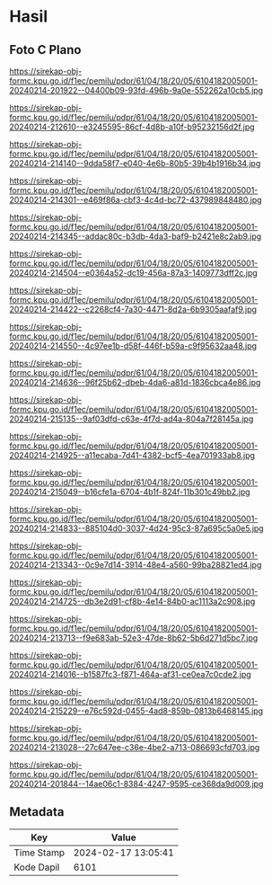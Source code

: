 # Hasil

## Foto C Plano

https://sirekap-obj-formc.kpu.go.id/f1ec/pemilu/pdpr/61/04/18/20/05/6104182005001-20240214-201922--04400b09-93fd-496b-9a0e-552262a10cb5.jpg

https://sirekap-obj-formc.kpu.go.id/f1ec/pemilu/pdpr/61/04/18/20/05/6104182005001-20240214-212610--e3245595-86cf-4d8b-a10f-b95232156d2f.jpg

https://sirekap-obj-formc.kpu.go.id/f1ec/pemilu/pdpr/61/04/18/20/05/6104182005001-20240214-214140--9dda58f7-e040-4e6b-80b5-39b4b1916b34.jpg

https://sirekap-obj-formc.kpu.go.id/f1ec/pemilu/pdpr/61/04/18/20/05/6104182005001-20240214-214301--e469f86a-cbf3-4c4d-bc72-437989848480.jpg

https://sirekap-obj-formc.kpu.go.id/f1ec/pemilu/pdpr/61/04/18/20/05/6104182005001-20240214-214345--addac80c-b3db-4da3-baf9-b2421e8c2ab9.jpg

https://sirekap-obj-formc.kpu.go.id/f1ec/pemilu/pdpr/61/04/18/20/05/6104182005001-20240214-214504--e0364a52-dc19-456a-87a3-1409773dff2c.jpg

https://sirekap-obj-formc.kpu.go.id/f1ec/pemilu/pdpr/61/04/18/20/05/6104182005001-20240214-214422--c2268cf4-7a30-4471-8d2a-6b9305aafaf9.jpg

https://sirekap-obj-formc.kpu.go.id/f1ec/pemilu/pdpr/61/04/18/20/05/6104182005001-20240214-214550--4c97ee1b-d58f-446f-b59a-c9f95632aa48.jpg

https://sirekap-obj-formc.kpu.go.id/f1ec/pemilu/pdpr/61/04/18/20/05/6104182005001-20240214-214636--96f25b62-dbeb-4da6-a81d-1836cbca4e86.jpg

https://sirekap-obj-formc.kpu.go.id/f1ec/pemilu/pdpr/61/04/18/20/05/6104182005001-20240214-215135--9af03dfd-c63e-4f7d-ad4a-804a7f28145a.jpg

https://sirekap-obj-formc.kpu.go.id/f1ec/pemilu/pdpr/61/04/18/20/05/6104182005001-20240214-214925--a11ecaba-7d41-4382-bcf5-4ea701933ab8.jpg

https://sirekap-obj-formc.kpu.go.id/f1ec/pemilu/pdpr/61/04/18/20/05/6104182005001-20240214-215049--b16cfe1a-6704-4b1f-824f-11b301c49bb2.jpg

https://sirekap-obj-formc.kpu.go.id/f1ec/pemilu/pdpr/61/04/18/20/05/6104182005001-20240214-214833--885104d0-3037-4d24-95c3-87a695c5a0e5.jpg

https://sirekap-obj-formc.kpu.go.id/f1ec/pemilu/pdpr/61/04/18/20/05/6104182005001-20240214-213343--0c9e7d14-3914-48e4-a560-99ba28821ed4.jpg

https://sirekap-obj-formc.kpu.go.id/f1ec/pemilu/pdpr/61/04/18/20/05/6104182005001-20240214-214725--db3e2d91-cf8b-4e14-84b0-ac1113a2c908.jpg

https://sirekap-obj-formc.kpu.go.id/f1ec/pemilu/pdpr/61/04/18/20/05/6104182005001-20240214-213713--f9e683ab-52e3-47de-8b62-5b6d271d5bc7.jpg

https://sirekap-obj-formc.kpu.go.id/f1ec/pemilu/pdpr/61/04/18/20/05/6104182005001-20240214-214016--b1587fc3-f871-464a-af31-ce0ea7c0cde2.jpg

https://sirekap-obj-formc.kpu.go.id/f1ec/pemilu/pdpr/61/04/18/20/05/6104182005001-20240214-215229--e76c592d-0455-4ad8-859b-0813b6468145.jpg

https://sirekap-obj-formc.kpu.go.id/f1ec/pemilu/pdpr/61/04/18/20/05/6104182005001-20240214-213028--27c647ee-c36e-4be2-a713-086693cfd703.jpg

https://sirekap-obj-formc.kpu.go.id/f1ec/pemilu/pdpr/61/04/18/20/05/6104182005001-20240214-201844--14ae06c1-8384-4247-9595-ce368da9d009.jpg


## Metadata

| Key        | Value               |
| ---------- | ------------------- |
| Time Stamp | 2024-02-17 13:05:41 |
| Kode Dapil | 6101                |



